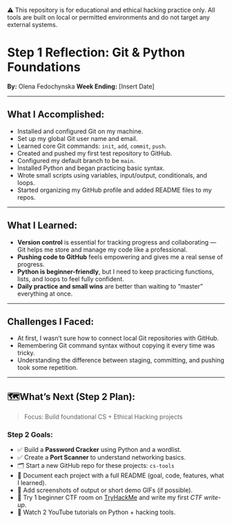 ⚠️ This repository is for educational and ethical hacking practice only.
All tools are built on local or permitted environments and do not target any external systems.


# Step 1 Reflection: Git & Python Foundations

**By:** Olena Fedochynska
**Week Ending:** \[Insert Date]

---

## What I Accomplished:

* Installed and configured Git on my machine.
* Set up my global Git user name and email.
* Learned core Git commands: `init`, `add`, `commit`, `push`.
* Created and pushed my first test repository to GitHub.
* Configured my default branch to be `main`.
* Installed Python and began practicing basic syntax.
* Wrote small scripts using variables, input/output, conditionals, and loops.
* Started organizing my GitHub profile and added README files to my repos.

---

## What I Learned:

* **Version control** is essential for tracking progress and collaborating — Git helps me store and manage my code like a professional.
* **Pushing code to GitHub** feels empowering and gives me a real sense of progress.
* **Python is beginner-friendly**, but I need to keep practicing functions, lists, and loops to feel fully confident.
* **Daily practice and small wins** are better than waiting to “master” everything at once.

---

## Challenges I Faced:

* At first, I wasn’t sure how to connect local Git repositories with GitHub.
* Remembering Git command syntax without copying it every time was tricky.
* Understanding the difference between staging, committing, and pushing took some repetition.

---

## 🗺What’s Next (Step 2 Plan):

> Focus: Build foundational CS + Ethical Hacking projects

### Step 2 Goals:

* ✅ Build a **Password Cracker** using Python and a wordlist.
* ✅ Create a **Port Scanner** to understand networking basics.
* 🗂 Start a new GitHub repo for these projects: `cs-tools`
* 📓 Document each project with a full README (goal, code, features, what I learned).
* 📸 Add screenshots of output or short demo GIFs (if possible).
* 🎯 Try 1 beginner CTF room on [TryHackMe](https://tryhackme.com) and write my first *CTF write-up*.
* 🎥 Watch 2 YouTube tutorials on Python + hacking tools.


